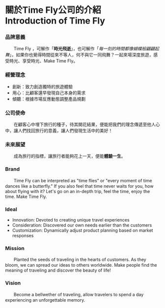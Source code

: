# 關於Time Fly公司的介紹　Introduction of Time Fly
### 品牌意義
　　Time Fly ，可解作「**時光飛逝**」，也可解作「*每一刻的時間都像蝴蝶般翩翩起舞*」，如果你也覺得時間從來不等人，何不與它一同飛舞？一起來場深度旅遊，感受時光、享受時光、Make Time Fly。

### 經營理念
* 創新：致力創造獨特的旅遊體驗
* 用心：比顧客還早發現自己本身的需求
* 傾聽：根據市場反應動態調整產品規劃

### 公司使命
　　在顧客心中埋下旅行的種子，待其開花結果，便能把我們的理念傳遞至他人心中，讓人們找回旅行的意義，讓人們發現生活中的美好！

### 未來展望
　　成為旅行的指標，讓旅行者能夠花上一天，便能**體驗一生**。




### Brand
　　Time Fly can be interpreted as "time flies" or "every moment of time dances like a butterfly." If you also feel that time never waits for you, how about flying with it? Let's go on an in-depth trip, feel the time, enjoy the time. Make Time Fly.

### Ideal
* Innovation: Devoted to creating unique travel experiences
* Consideration: Discovered our own needs earlier than the customers
* Customization: Dynamically adjust product planning based on market responses

### Mission
　　Planted the seeds of traveling in the hearts of customers. As they bloom, we can spread our ideas to others worldwide. Make people find the meaning of traveling and discover the beauty of life!

### Vision
　　Become a bellwether of traveling, allow travelers to spend a day experiencing an unforgettable memory.
